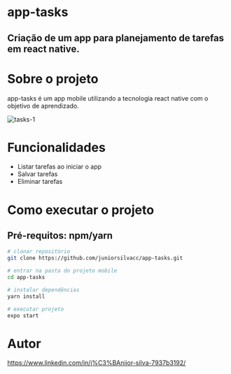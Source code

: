 # app-tasks
## Criação de um app para planejamento de tarefas em react native.

# Sobre o projeto
app-tasks é um app mobile utilizando a tecnologia react native com o objetivo de aprendizado.

![tasks-1](https://user-images.githubusercontent.com/43589505/126869940-ebf022a4-7a60-4708-86ff-2df2ae806c88.png)

# Funcionalidades
  - Listar tarefas ao iniciar o app
  - Salvar tarefas
  - Eliminar tarefas

# Como executar o projeto

## Pré-requitos: npm/yarn 

```bash
# clonar repositório  
git clone https://github.com/juniorsilvacc/app-tasks.git

# entrar na pasta do projeto mobile
cd app-tasks

# instalar dependências
yarn install

# executar projeto
expo start
```

# Autor

https://www.linkedin.com/in/j%C3%BAniior-silva-7937b3192/
